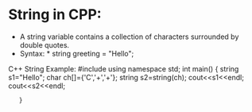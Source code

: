 # String in CPP:
* A string variable contains a collection of characters surrounded by double quotes.
* Syntax:
          *  string greeting = "Hello";

C++ String Example:
       #include<iostream>
       using namespace std;
       int main()
       {
          string s1="Hello";
          char ch[]={'C','+','+'};
          string s2=string(ch);
          cout<<s1<<endl;
          cout<<s2<<endl;
            
       }
